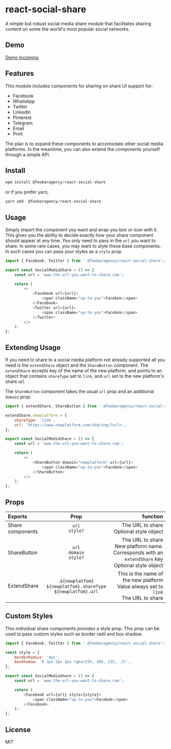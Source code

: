 # react-social-share

A simple but robust social media share module that facilitates sharing content on some the world's most popular social
networks.

## Demo

[Demo Incoming](https://).

## Features

This module includes components for sharing on share UI support for:

-   Facebook
-   WhatsApp
-   Twitter
-   LinkedIn
-   Pinterest
-   Telegram
-   Email
-   Print

The plan is to expand these components to accomodate other social media platforms. In the meantime, you can also extend
the components yourself through a simple API.

## Install

```js
npm install @foobaragency/react-social-share
```

or if you prefer yarn,

```js
yarn add  @foobaragency/react-social-share
```

## Usage

Simply import the component you want and wrap you text or icon with it. This gives you the ability to decide exactly how
your share component should appear at any time. You only need to pass in the `url` you want to share. In some rare
cases, you may want to style these base components. In such cases you can pass your styles as a `style` prop.

```js
import { Facebook, Twitter } from ' @foobaragency/react-social-share';

export const SocialMediaShare = () => {
    const url = 'www.the-url-you-want-to-share.com';

    return (
        <>
            <Facebook url={url}>
                <span className="up-to-you">Facebok</span>
            </Facebook>
            <Twitter url={url}>
                <span className="up-to-you">Facebok</span>
            </Twitter>
        </>
    );
};
```

## Extending Usage

If you need to share to a social media platform not already supported all you need is the `extendShare` object and the
`ShareButton` component. The `extendShare` accepts key of the name of the new platform, and points to an object that
contains `shareType` set to `link`, and `url` set to the new platform's share url.

The `ShareButton` component takes the usual `url` prop and an additional `domain` prop.

```js
import { extendShare, ShareButton } from ' @foobaragency/react-social-share';

extendShare.newplatform = {
    shareType: 'link',
    url: 'https://www.newplatform.com/sharing/?url=',
};

export const SocialMediaShare = () => {
    const url = 'www.the-url-you-want-to-share.com';

    return (
        <>
            <ShareButton domain="newplatform" url={url}>
                <span className="up-to-you">Facebok</span>
            </ShareButton>
        </>
    );
};
```

## Props

| Exports          |                                  Prop                                   |                                                                                               function |
| :--------------- | :---------------------------------------------------------------------: | -----------------------------------------------------------------------------------------------------: |
| Share components |                            `url`<br>`style?`                            |                                                             The URL to share <br>Optional style object |
| ShareButton      |                    `url` <br> `domain` <br> `style?`                    | The URL to share<br>New platform name. Corresponds with an `extendShare` key<br> Optional style object |
| ExtendShare      | .`${newplatfom}` <br> `${newplatfom}.shareType` <br>`${newplatfom}.url` |                This is the name of the new platform <br>Value always set to `link`<br>The URL to share |

## Custom Styles

This individual share components provides a style prop. This prop can be used to pass custom styles such as border radii
and box shadow.

```js
import { Facebook, Twitter } from ' @foobaragency/react-social-share';

const style = {
    borderRadius: '4px',
    boxShadow: '0 3px 5px 2px rgba(255, 105, 135, .3)',
};

export const SocialMediaShare = () => {
    const url = 'www.the-url-you-want-to-share.com';

    return (
        <Facebook url={url} style={style}>
            <span className="up-to-you">Facebok</span>
        </Facebook>
    );
};
```

## License

MIT
